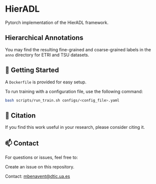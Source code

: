 # HierADL
Pytorch implementation of the HierADL framework.

## Hierarchical Annotations
You may find the resulting fine-grained and coarse-grained labels in the `anno` directory for ETRI and TSU datasets.

## 🚀 Getting Started

A `Dockerfile` is provided for easy setup.

To run training with a configuration file, use the following command:

```bash
bash scripts/run_train.sh configs/<config_file>.yaml
```

## 📄 Citation
If you find this work useful in your research, please consider citing it.


## 📫 Contact
For questions or issues, feel free to:

Create an issue on this repository.

Contact: mbenavent@dtic.ua.es
